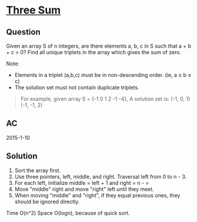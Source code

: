 ﻿# [Three Sum](https://oj.leetcode.com/problems/3sum/)
## Question
Given an array S of n integers, are there elements a, b, c in S such that a + b + c = 0? Find all unique triplets in the array which gives the sum of zero.

Note:
  - Elements in a triplet (a,b,c) must be in non-descending order. (ie, a ≤ b ≤ c)
  - The solution set must not contain duplicate triplets.
>  For example, given array S = {-1 0 1 2 -1 -4},
>    A solution set is:
>    (-1, 0, 1)
>    (-1, -1, 2)

## AC
2015-1-10

## Solution
  1. Sort the array first.
  1. Use three pointers, left, middle, and right. Traversal left from 0 to n - 3.
  1. For each left, initialize middle = left + 1 and right = n - =
  1. Move "middle" right and move "right" left until they meet.
  1. When moving "middle" and "right", if they equal previous ones, they should be ignored directly.

Time O(n^2)
Space O(logn), because of quick sort.
